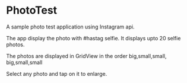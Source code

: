PhotoTest
=========

A sample photo test application using Instagram api.

The app display the photo with #hastag selfie.
It displays upto 20 selfie photos.

The photos are displayed in GridView in the order big,small,small, big,small,small


Select any photo and tap on it to enlarge.



